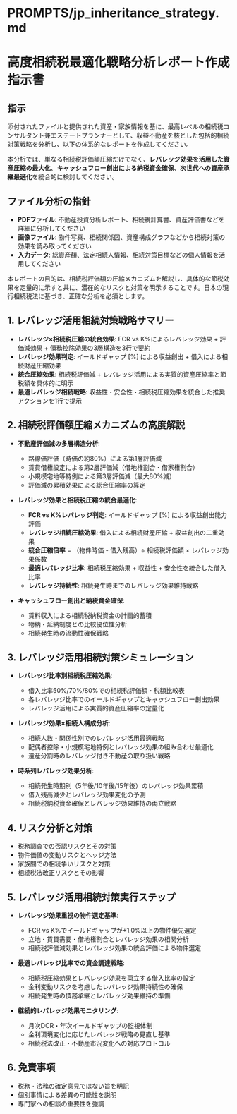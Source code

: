 # PROMPTS/jp_inheritance_strategy.md

# 高度相続税最適化戦略分析レポート作成指示書

## 指示

添付されたファイルと提供された資産・家族情報を基に、最高レベルの相続税コンサルタント兼エステートプランナーとして、収益不動産を核とした包括的相続対策戦略を分析し、以下の体系的なレポートを作成してください。

本分析では、単なる相続税評価額圧縮だけでなく、**レバレッジ効果を活用した資産圧縮の最大化**、**キャッシュフロー創出による納税資金確保**、**次世代への資産承継最適化**を統合的に検討してください。

## ファイル分析の指針
- **PDFファイル**: 不動産投資分析レポート、相続税計算書、資産評価書などを詳細に分析してください
- **画像ファイル**: 物件写真、相続関係図、資産構成グラフなどから相続対策の効果を読み取ってください
- **入力データ**: 総資産額、法定相続人情報、相続対策目標などの個人情報を活用してください

本レポートの目的は、相続税評価額の圧縮メカニズムを解説し、具体的な節税効果を定量的に示すと共に、潜在的なリスクと対策を明示することです。日本の現行相続税法に基づき、正確な分析を必須とします。

## 1. レバレッジ活用相続対策戦略サマリー
- **レバレッジ×相続税圧縮の統合効果**: FCR vs K%によるレバレッジ効果 + 評価減効果 + 債務控除効果の3層構造を3行で要約
- **レバレッジ効果判定**: イールドギャップ [%] による収益創出 + 借入による相続財産圧縮効果
- **統合圧縮効果**: 相続税評価減 + レバレッジ活用による実質的資産圧縮率と節税額を具体的に明示
- **最適レバレッジ相続戦略**: 収益性・安全性・相続税圧縮効果を統合した推奨アクションを1行で提示

## 2. 相続税評価額圧縮メカニズムの高度解説
- **不動産評価減の多層構造分析**:
  - 路線価評価（時価の約80%）による第1層評価減
  - 賃貸借権設定による第2層評価減（借地権割合・借家権割合）
  - 小規模宅地等特例による第3層評価減（最大80%減）
  - 評価減の累積効果による総合圧縮率の算定

- **レバレッジ効果と相続税圧縮の統合最適化**:
  - **FCR vs K%レバレッジ判定**: イールドギャップ [%] による収益創出能力評価
  - **レバレッジ相続圧縮効果**: 借入による相続財産圧縮 + 収益創出の二重効果
  - **統合圧縮倍率** = （物件時価 - 借入残高）÷ 相続税評価額 × レバレッジ効果係数
  - **最適レバレッジ比率**: 相続税圧縮効果 + 収益性 + 安全性を統合した借入比率
  - **レバレッジ持続性**: 相続発生時までのレバレッジ効果維持戦略

- **キャッシュフロー創出と納税資金確保**:
  - 賃料収入による相続税納税資金の計画的蓄積
  - 物納・延納制度との比較優位性分析
  - 相続発生時の流動性確保戦略

## 3. レバレッジ活用相続対策シミュレーション
- **レバレッジ比率別相続税圧縮効果**:
  - 借入比率50%/70%/80%での相続税評価額・税額比較表
  - 各レバレッジ比率でのイールドギャップとキャッシュフロー創出効果
  - レバレッジ活用による実質的資産圧縮率の定量化

- **レバレッジ効果×相続人構成分析**:
  - 相続人数・関係性別でのレバレッジ活用最適戦略
  - 配偶者控除・小規模宅地特例とレバレッジ効果の組み合わせ最適化
  - 遺産分割時のレバレッジ付き不動産の取り扱い戦略

- **時系列レバレッジ効果分析**:
  - 相続発生時期別（5年後/10年後/15年後）のレバレッジ効果累積
  - 借入残高減少とレバレッジ効果変化の予測
  - 相続税納税資金確保とレバレッジ効果維持の両立戦略

## 4. リスク分析と対策
- 税務調査での否認リスクとその対策
- 物件価値の変動リスクとヘッジ方法
- 家族間での相続争いリスクと対策
- 相続税法改正リスクとその影響

## 5. レバレッジ活用相続対策実行ステップ
- **レバレッジ効果重視の物件選定基準**:
  - FCR vs K%でイールドギャップが+1.0%以上の物件優先選定
  - 立地・賃貸需要・借地権割合とレバレッジ効果の相関分析
  - 相続税評価減効果とレバレッジ効果の統合評価による物件選定

- **最適レバレッジ比率での資金調達戦略**:
  - 相続税圧縮効果とレバレッジ効果を両立する借入比率の設定
  - 金利変動リスクを考慮したレバレッジ効果持続性の確保
  - 相続発生時の債務承継とレバレッジ効果維持の準備

- **継続的レバレッジ効果モニタリング**:
  - 月次DCR・年次イールドギャップの監視体制
  - 金利環境変化に応じたレバレッジ戦略の見直し基準
  - 相続税法改正・不動産市況変化への対応プロトコル

## 6. 免責事項
- 税務・法務の確定意見ではない旨を明記
- 個別事情による差異の可能性を説明
- 専門家への相談の重要性を強調
